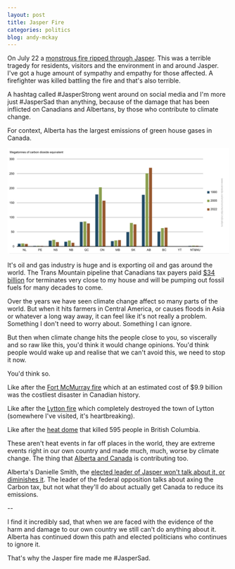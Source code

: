 ```yaml
---
layout: post
title: Jasper Fire
categories: politics
blog: andy-mckay
---
```


On July 22 a [monstrous fire ripped through Jasper](https://www.cbc.ca/newsinteractives/features/the-monster-of-jasper). This was a terrible tragedy for residents, visitors and the environment in and around Jasper. I've got a huge amount of sympathy and empathy for those affected. A firefighter was killed battling the fire and that's also terrible.

A hashtag called #JasperStrong went around on social media and I'm more just #JasperSad than anything, because of the damage that has been inflicted on Canadians and Albertans, by those who contribute to climate change.

For context, Alberta has the largest emissions of green house gases in Canada. 

<img src="/files/ghg-emissions.png">

It's oil and gas industry is huge and is exporting oil and gas around the world. The Trans Mountain pipeline that Canadians tax payers paid [$34 billion](https://www.theglobeandmail.com/business/article-canada-trans-mountain-pipeline-expansion/) for terminates very close to my house and will be pumping out fossil fuels for many decades to come.

Over the years we have seen climate change affect so many parts of the world. But when it hits farmers in Central America, or causes floods in Asia or whatever a long way away, it can feel like it's not really a problem. Something I don't need to worry about. Something I can ignore.

But then when climate change hits the people close to you, so viscerally and so raw like this, you'd think it would change opinions. You'd think people would wake up and realise that we can't avoid this, we need to stop it now.

You'd think so.

Like after the [Fort McMurray fire](https://en.wikipedia.org/wiki/2016_Fort_McMurray_wildfire) which at an estimated cost of $9.9 billion was the costliest disaster in Canadian history.

Like after the [Lytton fire](https://en.wikipedia.org/wiki/Lytton_wildfire) which completely destroyed the town of Lytton (somewhere I've visited, it's heartbreaking).

Like after the [heat dome](https://www.cbc.ca/news/canada/british-columbia/bc-heat-dome-sudden-deaths-revised-2021-1.6232758) that killed 595 people in British Columbia.

These aren't heat events in far off places in the world, they are extreme events right in our own country and made much, much, worse by climate change. The thing that [Alberta and Canada](https://albertabeyondfossilfuels.ca/alberta-and-the-carbon-budget/) is contributing too.

Alberta's Danielle Smith, the [elected leader of Jasper won't talk about it, or diminishes it](https://duckduckgo.com/?t=ffab&q=danielle+smith+climate+change&ia=web). The leader of the federal opposition talks about axing the Carbon tax, but not what they'll do about actually get Canada to reduce its emissions.

-- 

I find it incredibly sad, that when we are faced with the evidence of the harm and damage to our own country we still can't do anything about it. Alberta has continued down this path and elected politicians who continues to ignore it.

That's why the Jasper fire made me #JasperSad.